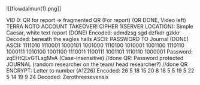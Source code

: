 

![[flowdalmun(1).png]]

VID 0: QR for report => fragmented QR (For report) (QR DONE, Video left)
TERRA NOTO ACCOUNT TAKEOVER!
CIPHER 1(SERVER LOCATION): Simple Caesar, white text report  (DONE)
	Encoded: admdzsg sgd dzfkdr gzkkr
	Decoded: beneath the eagles halls
ASCII: PASSWORD TO Journal (DONE)
	ASCII: 1111010 1110001 1000101 1001000 1110100 1010001 1001100 1110110 1000111 1010100 1001100 1110011 1100111 1001101 1110110 1000001
	Password: zqEHtQLvGTLsgMvA (Case-insensitive) //done
QR: Password protected JOURNAL (random researcher on the team/ head researcher?) //done
QR ENCRYPT: Letter to number (A1Z26)
	Encoded: 26 5 18 15 20 8 18 5 5 19 5 22 5 14 19 9 24
	Decoded: Zerothreesevensix 
